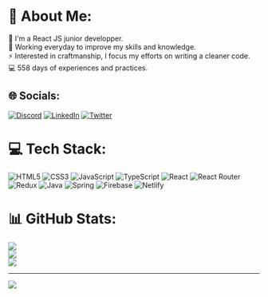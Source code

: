 # 💫 About Me:
🔭 I'm a React JS junior developper.<br>🌱 Working everyday to improve my skills and knowledge.<br>⚡ Interested in craftmanship, I focus my efforts on writing a cleaner code.<br>💻 558 days of experiences and practices.


## 🌐 Socials:
[![Discord](https://img.shields.io/badge/Discord-%237289DA.svg?logo=discord&logoColor=white)](htttps://discord.gg/Peally#0862) [![LinkedIn](https://img.shields.io/badge/LinkedIn-%230077B5.svg?logo=linkedin&logoColor=white)](https://linkedin.com/in/pierre-andre-bb674b232) [![Twitter](https://img.shields.io/badge/Twitter-%231DA1F2.svg?logo=Twitter&logoColor=white)](https://twitter.com/Peallyzz) 

# 💻 Tech Stack:
![HTML5](https://img.shields.io/badge/html5-%23E34F26.svg?style=plastic&logo=html5&logoColor=white) ![CSS3](https://img.shields.io/badge/css3-%231572B6.svg?style=plastic&logo=css3&logoColor=white) ![JavaScript](https://img.shields.io/badge/javascript-%23323330.svg?style=plastic&logo=javascript&logoColor=%23F7DF1E) ![TypeScript](https://img.shields.io/badge/typescript-%23007ACC.svg?style=plastic&logo=typescript&logoColor=white) ![React](https://img.shields.io/badge/react-%2320232a.svg?style=plastic&logo=react&logoColor=%2361DAFB) ![React Router](https://img.shields.io/badge/React_Router-CA4245?style=plastic&logo=react-router&logoColor=white) ![Redux](https://img.shields.io/badge/redux-%23593d88.svg?style=plastic&logo=redux&logoColor=white) ![Java](https://img.shields.io/badge/java-%23ED8B00.svg?style=plastic&logo=java&logoColor=white) ![Spring](https://img.shields.io/badge/spring-%236DB33F.svg?style=plastic&logo=spring&logoColor=white) ![Firebase](https://img.shields.io/badge/firebase-%23039BE5.svg?style=plastic&logo=firebase) ![Netlify](https://img.shields.io/badge/netlify-%23000000.svg?style=plastic&logo=netlify&logoColor=#00C7B7)
# 📊 GitHub Stats:
![](https://github-readme-stats.vercel.app/api?username=Peallyz&theme=dracula&hide_border=false&include_all_commits=false&count_private=false)<br/>
![](https://github-readme-streak-stats.herokuapp.com/?user=Peallyz&theme=dracula&hide_border=false)<br/>
![](https://github-readme-stats.vercel.app/api/top-langs/?username=Peallyz&theme=dracula&hide_border=false&include_all_commits=false&count_private=false&layout=compact)

---
[![](https://visitcount.itsvg.in/api?id=Peallyz&icon=0&color=0)](https://visitcount.itsvg.in)
